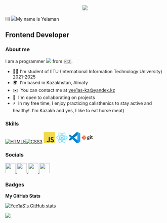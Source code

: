 <div id="header" align="center">
  <img src="https://i.imgur.com/2Jme4Bc.gif" width="750"/>
</div>

  Hi ![](https://user-images.githubusercontent.com/18350557/176309783-0785949b-9127-417c-8b55-ab5a4333674e.gif)My name is Yelaman


Frontend Developer
-----------------
### About me
I am a programmer <img src="https://media.giphy.com/media/WUlplcMpOCEmTGBtBW/giphy.gif" width="30"> from 🇰🇿.
* 🧑‍🎓 I'm student of IITU (International Information Technology University) 2021-2025
* 🌍  I'm based in Kazakhstan, Almaty
* ✉️  You can contact me at [yee1as-kz@yandex.kz](mailto:yee1as-kz@yandex.kz)
* 🤝  I'm open to collaborating on projects
* ⚡  In my free time, I enjoy practicing calisthenics to stay active and healthy!. I'm Kazakh and yes, I like to eat horse meat)

### Skills

<p align="left">
<a href="https://developer.mozilla.org/en-US/docs/Glossary/HTML5" target="_blank" rel="noreferrer"><img src="https://raw.githubusercontent.com/danielcranney/readme-generator/main/public/icons/skills/html5-colored.svg" width="36" height="36" alt="HTML5" /></a><a href="https://www.w3.org/TR/CSS/#css" target="_blank" rel="noreferrer"><img src="https://raw.githubusercontent.com/danielcranney/readme-generator/main/public/icons/skills/css3-colored.svg" width="36" height="36" alt="CSS3" /></a>
<a href="#" target="_blank" rel="noreferrer"><img src="https://github.com/devicons/devicon/blob/master/icons/javascript/javascript-original.svg" title="JS" **alt="JS" width="36" height="36"/></a>
<a href="https://react.dev/" target="_blank" rel="noreferrer"><img src="https://github.com/devicons/devicon/blob/master/icons/react/react-original.svg" title="React" **alt="React" width="36" height="36"/></a>
<a href="https://code.visualstudio.com/" target="_blank" rel="noreferrer"><img src="https://github.com/devicons/devicon/blob/master/icons/vscode/vscode-original.svg" title="VScode" alt="VScode" width="36" height="36"/></a>
<a href="https://git-scm.com/" target="_blank" rel="noreferrer"><img src="https://github.com/devicons/devicon/blob/master/icons/git/git-original-wordmark.svg" title="Git" **alt="Git" width="36" height="36"/></a>

</p>


### Socials

<p align="left"> <a href="https://discord.com/users/yee1as" target="_blank" rel="noreferrer"> <picture> <source media="(prefers-color-scheme: dark)" srcset="https://raw.githubusercontent.com/danielcranney/readme-generator/main/public/icons/socials/discord-dark.svg" /> <source media="(prefers-color-scheme: light)" srcset="https://raw.githubusercontent.com/danielcranney/readme-generator/main/public/icons/socials/discord.svg" /> <img src="https://raw.githubusercontent.com/danielcranney/readme-generator/main/public/icons/socials/discord.svg" width="32" height="32" /> </picture> </a> <a href="https://www.github.com/Yee1aS" target="_blank" rel="noreferrer"> <picture> <source media="(prefers-color-scheme: dark)" srcset="https://raw.githubusercontent.com/danielcranney/readme-generator/main/public/icons/socials/github-dark.svg" /> <source media="(prefers-color-scheme: light)" srcset="https://raw.githubusercontent.com/danielcranney/readme-generator/main/public/icons/socials/github.svg" /> <img src="https://raw.githubusercontent.com/danielcranney/readme-generator/main/public/icons/socials/github.svg" width="32" height="32" /> </picture> </a> <a href="http://www.instagram.com/yee1as" target="_blank" rel="noreferrer"> <picture> <source media="(prefers-color-scheme: dark)" srcset="https://raw.githubusercontent.com/danielcranney/readme-generator/main/public/icons/socials/instagram-dark.svg" /> <source media="(prefers-color-scheme: light)" srcset="https://raw.githubusercontent.com/danielcranney/readme-generator/main/public/icons/socials/instagram.svg" /> <img src="https://raw.githubusercontent.com/danielcranney/readme-generator/main/public/icons/socials/instagram.svg" width="32" height="32" /> </picture> </a> <a href="https://www.stackoverflow.com/users/24732591/yee1as" target="_blank" rel="noreferrer"> <picture> <source media="(prefers-color-scheme: dark)" srcset="https://raw.githubusercontent.com/danielcranney/readme-generator/main/public/icons/socials/stackoverflow-dark.svg" /> <source media="(prefers-color-scheme: light)" srcset="https://raw.githubusercontent.com/danielcranney/readme-generator/main/public/icons/socials/stackoverflow.svg" /> <img src="https://raw.githubusercontent.com/danielcranney/readme-generator/main/public/icons/socials/stackoverflow.svg" width="32" height="32" /> </picture> </a></p>

### Badges

<b>My GitHub Stats</b>

<a href="http://www.github.com/Yee1aS"><img src="https://github-readme-stats.vercel.app/api?username=Yee1aS&show_icons=true&hide=&count_private=true&title_color=f97316&text_color=ffffff&icon_color=3382ed&bg_color=000000&hide_border=true&show_icons=true" alt="Yee1aS's GitHub stats" /></a>

<a href="http://www.github.com/Yee1aS"><img src="https://github-readme-streak-stats.herokuapp.com/?user=Yee1aS&stroke=ffffff&background=000000&ring=f97316&fire=f97316&currStreakNum=ffffff&currStreakLabel=f97316&sideNums=ffffff&sideLabels=ffffff&dates=ffffff&hide_border=true" /></a>
